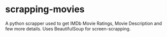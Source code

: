 scrapping-movies
================

A python scrapper used to get IMDb Movie Ratings, Movie Description and few more details.
Uses BeautifulSoup for screen-scrapping.

